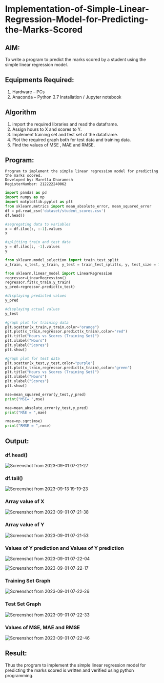 # Implementation-of-Simple-Linear-Regression-Model-for-Predicting-the-Marks-Scored

## AIM:
To write a program to predict the marks scored by a student using the simple linear regression model.

## Equipments Required:
1. Hardware – PCs
2. Anaconda – Python 3.7 Installation / Jupyter notebook

## Algorithm
1. import the required libraries and read the dataframe.
2. Assign hours to X and scores to Y.
3. Implement training set and test set of the dataframe.
4. Plot the required graph both for test data and training data.
5. Find the values of MSE , MAE and RMSE.

## Program:
```
Program to implement the simple linear regression model for predicting the marks scored.
Developed by: Marella Dharanesh
RegisterNumber: 212222240062
```
```python
import pandas as pd
import numpy as np
import matplotlib.pyplot as plt
from sklearn.metrics import mean_absolute_error, mean_squared_error
df = pd.read_csv('dataset/student_scores.csv')
df.head()

#segregating data to variables
x = df.iloc[:, :-1].values
x

#splitting train and test data
y = df.iloc[:, -1].values
y

from sklearn.model_selection import train_test_split
x_train, x_test, y_train, y_test = train_test_split(x, y, test_size = 1/3, random_state = 0)

from sklearn.linear_model import LinearRegression 
regressor=LinearRegression()
regressor.fit(x_train,y_train)
y_pred=regressor.predict(x_test)

#displaying predicted values
y_pred

#displaying actual values
y_test

#graph plot for training data
plt.scatter(x_train,y_train,color="orange")
plt.plot(x_train,regressor.predict(x_train),color="red")
plt.title("Hours vs Scores (Training Set)")
plt.xlabel("Hours")
plt.ylabel("Scores")
plt.show()

#graph plot for test data
plt.scatter(x_test,y_test,color="purple")
plt.plot(x_train,regressor.predict(x_train),color="green")
plt.title("Hours vs Scores (Training Set)")
plt.xlabel("Hours")
plt.ylabel("Scores")
plt.show()

mse=mean_squared_error(y_test,y_pred)
print("MSE= ",mse)

mae=mean_absolute_error(y_test,y_pred)
print("MAE = ",mae)

rmse=np.sqrt(mse)
print("RMSE = ",rmse)
```
## Output:
### df.head()

![Screenshot from 2023-09-01 07-21-27](https://github.com/Gchethankumar/Implementation-of-Simple-Linear-Regression-Model-for-Predicting-the-Marks-Scored/assets/118348224/657d1d92-38a9-4094-8ed9-1f34525fc339)

### df.tail()

![Screenshot from 2023-09-13 19-19-23](https://github.com/Gchethankumar/Implementation-of-Simple-Linear-Regression-Model-for-Predicting-the-Marks-Scored/assets/118348224/6baf3d89-3554-4a80-ba75-b029b2731d7e)

### Array value of X

![Screenshot from 2023-09-01 07-21-38](https://github.com/Gchethankumar/Implementation-of-Simple-Linear-Regression-Model-for-Predicting-the-Marks-Scored/assets/118348224/572364a4-56b9-4a22-8d24-8546d76438df)

### Array value of Y

![Screenshot from 2023-09-01 07-21-53](https://github.com/Gchethankumar/Implementation-of-Simple-Linear-Regression-Model-for-Predicting-the-Marks-Scored/assets/118348224/c07d1859-8927-4097-9343-f8cba764cc8f)

### Values of Y prediction and Values of Y prediction

![Screenshot from 2023-09-01 07-22-04](https://github.com/Gchethankumar/Implementation-of-Simple-Linear-Regression-Model-for-Predicting-the-Marks-Scored/assets/118348224/c5f7ac09-c0f8-48bc-944c-3256eb75213d)

![Screenshot from 2023-09-01 07-22-17](https://github.com/Gchethankumar/Implementation-of-Simple-Linear-Regression-Model-for-Predicting-the-Marks-Scored/assets/118348224/a28462a2-1ae2-41be-9965-4d8897088ca9)

### Training Set Graph

![Screenshot from 2023-09-01 07-22-26](https://github.com/Gchethankumar/Implementation-of-Simple-Linear-Regression-Model-for-Predicting-the-Marks-Scored/assets/118348224/edbb21da-2800-4d93-9db2-c922c6def611)

### Test Set Graph

![Screenshot from 2023-09-01 07-22-33](https://github.com/Gchethankumar/Implementation-of-Simple-Linear-Regression-Model-for-Predicting-the-Marks-Scored/assets/118348224/b61ed986-b31d-46c4-978d-3e5a037e5272)

### Values of MSE, MAE and RMSE

![Screenshot from 2023-09-01 07-22-46](https://github.com/Gchethankumar/Implementation-of-Simple-Linear-Regression-Model-for-Predicting-the-Marks-Scored/assets/118348224/82744637-d103-4e83-848e-8580a48c6060)


## Result:
Thus the program to implement the simple linear regression model for predicting the marks scored is written and verified using python programming.
